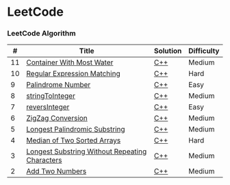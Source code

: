 LeetCode
========

### LeetCode Algorithm

| # | Title | Solution | Difficulty |
|---| ----- | -------- | ---------- |
|11 |[Container With Most Water](https://leetcode.com/problems/container-with-most-water/description/)|[C++](./algorithms/cpp/containerWithMostWater/containerWithMostWater.cpp)|Medium|
|10 |[Regular Expression Matching](https://leetcode.com/problems/regular-expression-matching/description/)|[C++](./algorithms/cpp/regularExpressionMatching/regularExpressionMatching.cpp)|Hard|
|9  |[Palindrome Number](https://leetcode.com/problems/palindrome-number/description/)|[C++](./algorithms/cpp/palindromeNumber/palindromeNumber.cpp)|Easy|
|8  |[stringToInteger](https://leetcode.com/problems/string-to-integer-atoi/description/)|[C++](./algorithms/cpp/stringToInteger/stringToInteger.cpp)|Medium|
|7  |[reversInteger](https://leetcode.com/problems/reverse-integer/description/)|[C++](./algorithms/cpp/reversInteger/reversInteger.cpp)|Easy|
|6  |[ZigZag Conversion](https://leetcode.com/problems/zigzag-conversion/description/)| [C++](./algorithms/cpp/zigZagConversion/zigZagConversion.cpp)|Medium|
|5  |[Longest Palindromic Substring](https://leetcode.com/problems/longest-palindromic-substring/description/)| [C++](./algorithms/cpp/longestPalindromicSubstring/longestPalindromicSubstring.cpp)|Medium|
|4  |[Median of Two Sorted Arrays](https://leetcode.com/problems/median-of-two-sorted-arrays/description/)| [C++](./algorithms/cpp/medianOfTwoSortedArrays/medianOfTwoSortedArrays.cpp)|Hard|
|3  |[Longest Substring Without Repeating Characters](https://leetcode.com/problems/longest-substring-without-repeating-characters/description/) | [C++](./algorithms/cpp/longestSubstringWithoutRepeatingCharacters/longestSubstringWithoutRepeatingCharacters.cpp)|Medium|
|2  |[Add Two Numbers](https://leetcode.com/problems/add-two-numbers/description/)| [C++](./algorithms/cpp/addTwoNumbers/addTwoNumbers.cpp)|Medium|

